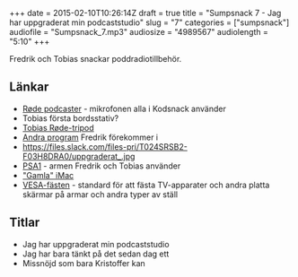 +++
date = 2015-02-10T10:26:14Z
draft = true
title = "Sumpsnack 7 - Jag har uppgraderat min podcaststudio"
slug = "7"
categories = ["sumpsnack"]
audiofile = "Sumpsnack_7.mp3"
audiosize = "4989567"
audiolength = "5:10"
+++

Fredrik och Tobias snackar poddradiotillbehör.

## Länkar  ##
* [Røde podcaster](http://www.rode.com/microphones/podcaster) - mikrofonen alla i Kodsnack använder
* Tobias första bordsstativ?
* [Tobias Røde-tripod](http://www.rode.com/accessories/tripod)
* [Andra program](http://www.appsnack.se) Fredrik förekommer i
* https://files.slack.com/files-pri/T024SRSB2-F03H8DRA0/uppgraderat_.jpg
* [PSA1](http://www.rode.com/accessories/psa1) - armen Fredrik och Tobias använder
* ["Gamla" iMac](http://en.wikipedia.org/wiki/IMac_G4)
* [VESA-fästen](http://en.wikipedia.org/wiki/Flat_Display_Mounting_Interface) - standard för att fästa TV-apparater och andra platta skärmar på armar och andra typer av ställ

## Titlar ##
* Jag har uppgraderat min podcaststudio
* Jag har bara tänkt på det sedan dag ett
* Missnöjd som bara Kristoffer kan